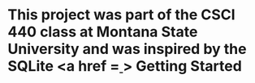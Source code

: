 # This project was part of the CSCI 440 class at Montana State University and was inspired by the SQLite <a href =[  ](https://www.sqlitetutorial.net/sqlite-sample-database/)> Getting Started <a/>
